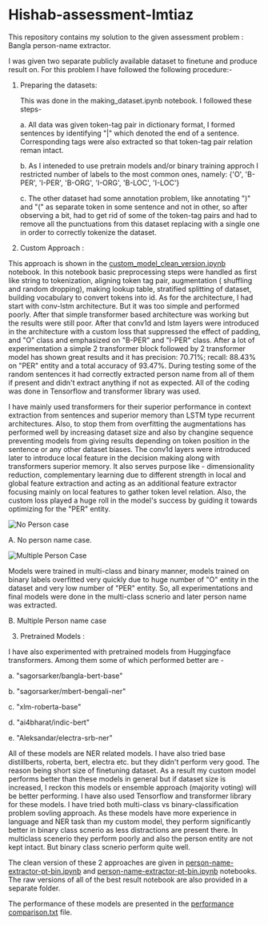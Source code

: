 # Hishab-assessment-Imtiaz

This repository contains my solution to the given assessment problem : Bangla person-name extractor.

I was given two separate publicly available dataset to finetune and produce result on. For this problem I have followed the following procedure:-

1. Preparing the datasets:

   This was done in the making_dataset.ipynb notebook. I followed these steps-
   
   a. All data was given token-tag pair in dictionary format, I formed sentences by identifying "|" which denoted the end of a sentence. Corresponding tags were also extracted so that token-tag pair relation reman intact.

   b. As I inteneded to use pretrain models and/or binary training approch I restricted number of labels to the most common ones, namely:
     {'O', 'B-PER', 'I-PER', 'B-ORG', 'I-ORG', 'B-LOC', 'I-LOC'}

   c. The other dataset had some annotation problem, like annotating ")" and "(" as separate token in some sentence and not in other, so after observing a bit, had to get rid of some of the token-tag pairs and had to remove all the punctuations from this dataset replacing with a single one in order to correctly tokenize the dataset.

3. Custom Approach :
   
  This approach is shown in the  [custom_model_clean_version.ipynb](https://github.com/imtiaz114/Hishab-assessment-Imtiaz/blob/main/clean_versions/custom_model_clean_version.ipynb) notebook. In this notebook basic preprocessing steps were handled as first like string to tokenization, aligning token tag pair, augmentation ( shuffling and random dropping), making lookup table, stratified splitting of dataset, building vocabulary to convert tokens into id. As for the architecture, I had start with conv-lstm architecture. But it was too simple and performed poorly. After that simple transformer based architecture was working but the results were still poor. After that conv1d and lstm layers were introduced in the architecture with a custom loss that suppressed the effect of padding, and "O" class and emphasized on "B-PER" and "I-PER" class. After a lot of experimentation a simple 2 transformer block followed by 2 transformer model has shown great results and it has  precision:  70.71%; recall:  88.43% on "PER" entity and a total accuracy of 93.47%. During testing some of the random sentences it had correctly extracted person name from all of them if present and didn't extract anything if not as expected. All of the coding was done in Tensorflow and transformer library was used. 
  
I have mainly used transformers for their superior performance in context extraction from sentences and superior memory than LSTM type recurrent architectures. Also, to stop them from overfitting the augmentations has performed well by increasing dataset size and also by changine sequence preventing models from giving results depending on token position in the sentence or any other dataset biases. The conv1d layers were introduced later to introduce local feature in the decision making along with transformers superior memory. It also serves purpose like - dimensionality reduction, complementary learning due to different strength in local and global feature extraction and acting as an additional feature extractor focusing mainly on local features to gather token level relation. Also, the custom loss played a huge roll in the model's success by guiding it towards optimizing for the "PER" entity.

![No Person case](https://github.com/imtiaz114/Hishab-assessment-Imtiaz/assets/83086464/a8d815e8-8c97-4ab7-9516-b445c509eed2)

A. No person name case.

![Multiple Person Case](https://github.com/imtiaz114/Hishab-assessment-Imtiaz/assets/83086464/985b4fbf-fcd7-47bc-9676-86515ab7b33f)

Models were trained in multi-class and binary manner, models trained on binary labels overfitted very quickly due to huge number of "O" entity in the dataset and very low number of "PER" entity. So, all experimentations and final models were done in the multi-class scnerio and later person name was extracted.

B. Multiple Person name case

3. Pretrained Models :

I have also experimented with pretrained models from Huggingface transformers. Among them some of which performed better are -

  a. "sagorsarker/bangla-bert-base"

  b. "sagorsarker/mbert-bengali-ner"

  c. "xlm-roberta-base"

  d. "ai4bharat/indic-bert"

  e. "Aleksandar/electra-srb-ner"

All of these models are NER related models. I have also tried base distillberts, roberta, bert, electra etc. but they didn't perform very good. The reason being short size of finetuning dataset. As a result my custom model performs better than these models in general but if dataset size is increased, I reckon this models or ensemble approach (majority voting) will be better performing. I have also used Tensorflow and transformer library for these models. I have tried both multi-class vs binary-classification problem sovling approach. As these models have more experience in language and NER task than my custom model, they perform significantly better in binary class scnerio as less distractions are present there. In multiclass scenerio they perform poorly and also the person entity are not kept intact. But binary class scnerio perform quite well. 

The clean version of these 2 approaches are given in [person-name-extractor-pt-bin.ipynb](https://github.com/imtiaz114/Hishab-assessment-Imtiaz/blob/main/clean_versions/person-name-extractor-pt-bin.ipynb) and [person-name-extractor-pt-bin.ipynb](https://github.com/imtiaz114/Hishab-assessment-Imtiaz/blob/main/clean_versions/person-name-extractor-pt-multi.ipynb) notebooks. The raw versions of all of the best result notebook are also provided in a separate folder. 

The performance of these models are presented in the  [performance comparison.txt](https://github.com/imtiaz114/Hishab-assessment-Imtiaz/blob/main/performance_comparison.txt) file. 










